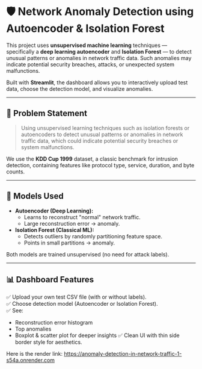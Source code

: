 # 🛡️ Network Anomaly Detection using Autoencoder & Isolation Forest

This project uses **unsupervised machine learning** techniques — specifically a **deep learning autoencoder** and **Isolation Forest** — to detect unusual patterns or anomalies in network traffic data. Such anomalies may indicate potential security breaches, attacks, or unexpected system malfunctions.

Built with **Streamlit**, the dashboard allows you to interactively upload test data, choose the detection model, and visualize anomalies.

---

## 🚀 Problem Statement
> Using unsupervised learning techniques such as isolation forests or autoencoders to detect unusual patterns or anomalies in network traffic data, which could indicate potential security breaches or system malfunctions.

We use the **KDD Cup 1999** dataset, a classic benchmark for intrusion detection, containing features like protocol type, service, duration, and byte counts.

---

## 🧠 Models Used
- **Autoencoder (Deep Learning):**
  - Learns to reconstruct "normal" network traffic.
  - Large reconstruction error → anomaly.
- **Isolation Forest (Classical ML):**
  - Detects outliers by randomly partitioning feature space.
  - Points in small partitions → anomaly.

Both models are trained unsupervised (no need for attack labels).

---

## 📊 Dashboard Features
✅ Upload your own test CSV file (with or without labels).  
✅ Choose detection model (Autoencoder or Isolation Forest).  
✅ See:
- Reconstruction error histogram
- Top anomalies
- Boxplot & scatter plot for deeper insights
✅ Clean UI with thin side border style for aesthetics.


Here is the render link:
   https://anomaly-detection-in-network-traffic-1-s54a.onrender.com 